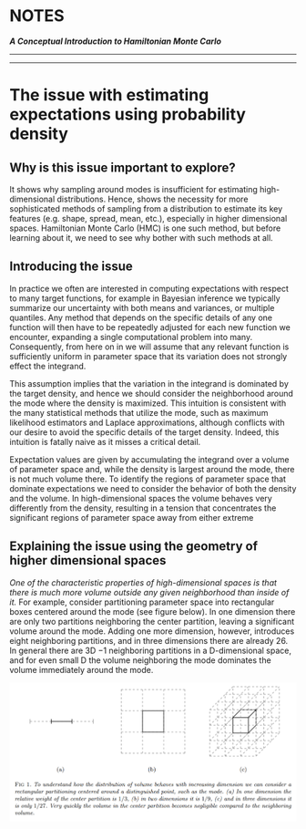 <h1>NOTES</h1>

**_A Conceptual Introduction to Hamiltonian Monte Carlo_**

---



---

# The issue with estimating expectations using probability density
## Why is this issue important to explore?

It shows why sampling around modes is insufficient for estimating high-dimensional distributions. Hence, shows the necessity for more sophisticated methods of sampling from a distribution to estimate its key features (e.g. shape, spread, mean, etc.), especially in higher dimensional spaces. Hamiltonian Monte Carlo (HMC) is one such method, but before learning about it, we need to see why bother with such methods at all.

## Introducing the issue
In practice we often are interested in computing expectations with respect to many target functions, for example in Bayesian inference we typically summarize our uncertainty with both means and variances, or multiple quantiles. Any method that depends on the specific details of any one function will then have to be repeatedly adjusted for each new function we encounter, expanding a single computational problem into many. Consequently, from here on in we will assume that any relevant function is sufficiently uniform in parameter space that its variation does not strongly effect the integrand.

This assumption implies that the variation in the integrand is dominated by the target density, and hence we should consider the neighborhood around the mode where the density is maximized. This intuition is consistent with the many statistical methods that utilize the mode, such as maximum likelihood estimators and Laplace approximations, although conflicts with our desire to avoid the specific details of the target density. Indeed, this intuition is fatally naive as it misses a critical detail.

Expectation values are given by accumulating the integrand over a volume of parameter space and, while the density is largest around the mode, there is not much volume there. To identify the regions of parameter space that dominate expectations we need to consider the behavior of both the density and the volume. In high-dimensional spaces the volume behaves very differently from the density, resulting in a tension that concentrates the significant regions of parameter space away from either extreme

## Explaining the issue using the geometry of higher dimensional spaces
_One of the characteristic properties of high-dimensional spaces is that there is much more volume outside any given neighborhood than inside of it._ For example, consider partitioning parameter space into rectangular boxes centered around the mode (see figure below). In one dimension there are only two partitions neighboring the center partition, leaving a significant volume around the mode. Adding one more dimension, however, introduces eight neighboring partitions, and in three dimensions there are already 26. In general there are 3D −1 neighboring partitions in a D-dimensional space, and for even small D the volume neighboring the mode dominates the volume immediately around the mode.

![Understanding the distribution of volume in high dimensional spaces](https://github.com/pranigopu/mastersProject/blob/main/reading/images/understanding-distribution-of-volume-in-high-dim-spaces.png)